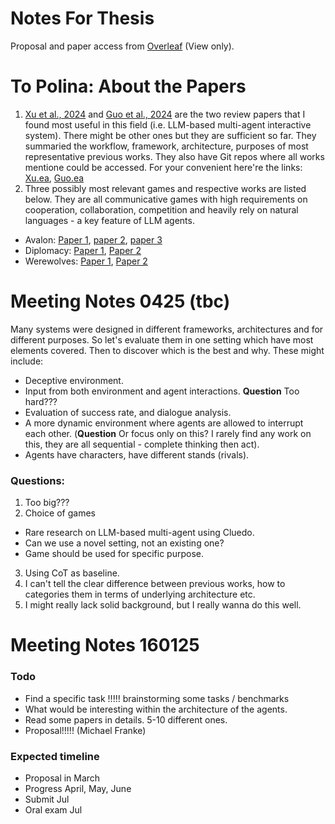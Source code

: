 # Notes For Thesis

Proposal and paper access from [Overleaf](https://www.overleaf.com/read/fbhjtzxsnzjb#78ecdc) (View only).

# To Polina: About the Papers
1. [Xu et al., 2024](https://arxiv.org/abs/2403.10249) and [Guo et al., 2024](https://arxiv.org/abs/2402.01680) are the two review papers that I found most useful in this field (i.e. LLM-based multi-agent interactive system). There might be other ones but they are sufficient so far. They summaried the workflow, framework, architecture, purposes of most representative previous works. They also have Git repos where all works mentione could be accessed. For your convenient here're the links: [Xu.ea](https://github.com/BAAI-Agents/GPA-LM), [Guo.ea](https://github.com/taichengguo/LLM_MultiAgents_Survey_Papers) 
2. Three possibly most relevant games and respective works are listed below. They are all communicative games with high requirements on cooperation, collaboration, competition and heavily rely on natural languages - a key feature of LLM agents. 
- Avalon: [Paper 1](https://arxiv.org/pdf/2310.14985), [paper 2](https://arxiv.org/pdf/2310.05036), [paper 3](https://arxiv.org/pdf/2310.01320)
- Diplomacy: [Paper 1](https://arxiv.org/abs/2310.08901), [Paper 2](https://www.science.org/doi/pdf/10.1126/science.ade9097?casa_token=AB3PXQnKr8YAAAAA:pJO8TUkmbEUH77IhRcn-4r9PpxQc0jRgKokE3ElhmFvAhyTdjjS8aHOgJ_ViH_BnJwMDtTqdMmJgug) 
- Werewolves: [Paper 1](https://arxiv.org/abs/2310.18940), [Paper 2](https://arxiv.org/abs/2309.04658v1)

# Meeting Notes 0425 (tbc)

Many systems were designed in different frameworks, architectures and for different purposes. So let's evaluate them in one setting which have most elements covered. Then to discover which is the best and why. These might include:
- Deceptive environment.
- Input from both environment and agent interactions. **Question** Too hard???
- Evaluation of success rate, and dialogue analysis.
- A more dynamic environment where agents are allowed to interrupt each other. (**Question** Or focus only on this? I rarely find any work on this, they are all sequential - complete thinking then act).
- Agents have characters, have different stands (rivals).

### Questions:
1. Too big???
2. Choice of games
- Rare research on LLM-based multi-agent using Cluedo.
- Can we use a novel setting, not an existing one?
- Game should be used for specific purpose.
3. Using CoT as baseline.
4. I can't tell the clear difference between previous works, how to categories them in terms of underlying architecture etc.
5. I might really lack solid background, but I really wanna do this well. 



# Meeting Notes 160125

### Todo

- Find a specific task !!!!! brainstorming some tasks / benchmarks
- What would be interesting within the architecture of the agents.
- Read some papers in details. 5-10 different ones.
- Proposal!!!!! (Michael Franke)

### Expected timeline
- Proposal in March
- Progress April, May, June
- Submit Jul
- Oral exam Jul

